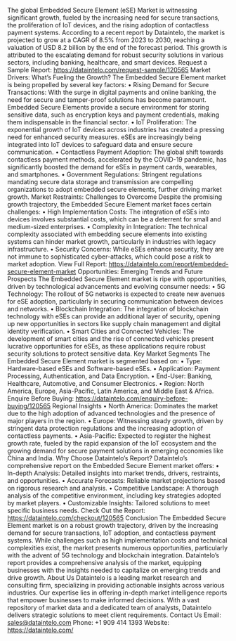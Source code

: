 The global Embedded Secure Element (eSE) Market is witnessing significant growth, fueled by the increasing need for secure transactions, the proliferation of IoT devices, and the rising adoption of contactless payment systems. According to a recent report by Dataintelo, the market is projected to grow at a CAGR of 8.5% from 2023 to 2030, reaching a valuation of USD 8.2 billion by the end of the forecast period. This growth is attributed to the escalating demand for robust security solutions in various sectors, including banking, healthcare, and smart devices.
Request a Sample Report: https://dataintelo.com/request-sample/120565
Market Drivers: What’s Fueling the Growth?
The Embedded Secure Element market is being propelled by several key factors:
•	Rising Demand for Secure Transactions: With the surge in digital payments and online banking, the need for secure and tamper-proof solutions has become paramount. Embedded Secure Elements provide a secure environment for storing sensitive data, such as encryption keys and payment credentials, making them indispensable in the financial sector.
•	IoT Proliferation: The exponential growth of IoT devices across industries has created a pressing need for enhanced security measures. eSEs are increasingly being integrated into IoT devices to safeguard data and ensure secure communication.
•	Contactless Payment Adoption: The global shift towards contactless payment methods, accelerated by the COVID-19 pandemic, has significantly boosted the demand for eSEs in payment cards, wearables, and smartphones.
•	Government Regulations: Stringent regulations mandating secure data storage and transmission are compelling organizations to adopt embedded secure elements, further driving market growth.
Market Restraints: Challenges to Overcome
Despite the promising growth trajectory, the Embedded Secure Element market faces certain challenges:
•	High Implementation Costs: The integration of eSEs into devices involves substantial costs, which can be a deterrent for small and medium-sized enterprises.
•	Complexity in Integration: The technical complexity associated with embedding secure elements into existing systems can hinder market growth, particularly in industries with legacy infrastructure.
•	Security Concerns: While eSEs enhance security, they are not immune to sophisticated cyber-attacks, which could pose a risk to market adoption.
View Full Report: https://dataintelo.com/report/embedded-secure-element-market
Opportunities: Emerging Trends and Future Prospects
The Embedded Secure Element market is ripe with opportunities, driven by technological advancements and evolving consumer needs:
•	5G Technology: The rollout of 5G networks is expected to create new avenues for eSE adoption, particularly in securing communication between devices and networks.
•	Blockchain Integration: The integration of blockchain technology with eSEs can provide an additional layer of security, opening up new opportunities in sectors like supply chain management and digital identity verification.
•	Smart Cities and Connected Vehicles: The development of smart cities and the rise of connected vehicles present lucrative opportunities for eSEs, as these applications require robust security solutions to protect sensitive data.
Key Market Segments
The Embedded Secure Element market is segmented based on:
•	Type: Hardware-based eSEs and Software-based eSEs.
•	Application: Payment Processing, Authentication, and Data Encryption.
•	End-User: Banking, Healthcare, Automotive, and Consumer Electronics.
•	Region: North America, Europe, Asia-Pacific, Latin America, and Middle East & Africa.
Enquire Before Buying: https://dataintelo.com/enquiry-before-buying/120565
Regional Insights
•	North America: Dominates the market due to the high adoption of advanced technologies and the presence of major players in the region.
•	Europe: Witnessing steady growth, driven by stringent data protection regulations and the increasing adoption of contactless payments.
•	Asia-Pacific: Expected to register the highest growth rate, fueled by the rapid expansion of the IoT ecosystem and the growing demand for secure payment solutions in emerging economies like China and India.
Why Choose Dataintelo’s Report?
Dataintelo’s comprehensive report on the Embedded Secure Element market offers:
•	In-depth Analysis: Detailed insights into market trends, drivers, restraints, and opportunities.
•	Accurate Forecasts: Reliable market projections based on rigorous research and analysis.
•	Competitive Landscape: A thorough analysis of the competitive environment, including key strategies adopted by market players.
•	Customizable Insights: Tailored solutions to meet specific business needs.
Check Out the Report: https://dataintelo.com/checkout/120565
Conclusion
The Embedded Secure Element market is on a robust growth trajectory, driven by the increasing demand for secure transactions, IoT adoption, and contactless payment systems. While challenges such as high implementation costs and technical complexities exist, the market presents numerous opportunities, particularly with the advent of 5G technology and blockchain integration. Dataintelo’s report provides a comprehensive analysis of the market, equipping businesses with the insights needed to capitalize on emerging trends and drive growth.
About Us
Dataintelo is a leading market research and consulting firm, specializing in providing actionable insights across various industries. Our expertise lies in offering in-depth market intelligence reports that empower businesses to make informed decisions. With a vast repository of market data and a dedicated team of analysts, Dataintelo delivers strategic solutions to meet client requirements.
Contact Us
Email: sales@dataintelo.com
Phone: +1 909 414 1393
Website: https://dataintelo.com/
